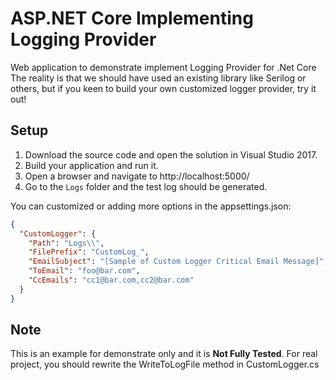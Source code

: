 # ASP.NET Core Implementing Logging Provider

Web application to demonstrate implement Logging Provider for .Net Core
The reality is that we should have used an existing library like Serilog or others, but if you keen to build your own customized logger provider, try it out!

## Setup

1. Download the source code and open the solution in Visual Studio 2017.
2. Build your application and run it. 
3. Open a browser and navigate to http://localhost:5000/
4. Go to the `Logs` folder and the test log should be generated.

You can customized or adding more options in the appsettings.json:

```json
{
  "CustomLogger": {
    "Path": "Logs\\",
    "FilePrefix": "CustomLog_",
    "EmailSubject": "[Sample of Custom Logger Critical Email Message]",
    "ToEmail": "foo@bar.com",
    "CcEmails": "cc1@bar.com,cc2@bar.com"
  }
}
```

## Note

This is an example for demonstrate only and it is **Not Fully Tested**. For real project, you should rewrite the WriteToLogFile method in CustomLogger.cs 